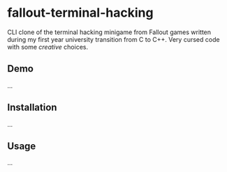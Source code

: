 # fallout-terminal-hacking
CLI clone of the terminal hacking minigame from Fallout games written during my first year university transition from C to C++. Very cursed code with some *creative* choices.

## Demo
...

## Installation
...

## Usage 
...
